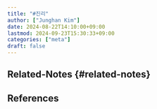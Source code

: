 ```yaml
---
title: "#진리"
author: ["Junghan Kim"]
date: 2024-08-22T14:10:00+09:00
lastmod: 2024-09-23T15:30:33+09:00
categories: ["meta"]
draft: false
---
```


## Related-Notes {#related-notes}

## References

<style>.csl-entry{text-indent: -1.5em; margin-left: 1.5em;}</style><div class="csl-bib-body">
</div>
